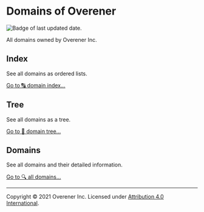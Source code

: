 # Domains of Overener

![Badge of last updated date.](https://img.shields.io/github/last-commit/overener/domains?label=updated)

All domains owned by Overener Inc.

## Index

See all domains as ordered lists.

[Go to 🔠 domain index...](INDEX.md)

## Tree

See all domains as a tree.

[Go to 🌳 domain tree...](TREE.md)

## Domains

See all domains and their detailed information.

[Go to 🔍 all domains...](DOMAINS.md)

---

Copyright © 2021 Overener Inc.
Licensed under [Attribution 4.0 International](https://creativecommons.org/licenses/by/4.0/).
